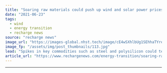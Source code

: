 ```yaml
---
title: "Soaring raw materials could push up wind and solar power prices for first time in decades -  BloombergNEF"
date: "2021-06-23"
tags: 
  - wind
  - energy transition
  - recharge news
source: "recharge news"
image_url: "https://images-global.nhst.tech/image/cE4wSXhlbUg1SEhhaTYrekt5ei84M0wzY2YxRU12Q2I3b3E5RzI0MTczUT0=/nhst/binary/7e5755ca6673d4b29dad6d8bff7cf4d4"
image_fp: "/assets/img/post_thumbnails/113.jpg"
lead: "Spikes in key commodities such as steel and polysilicon could temporarily reverse LCOE declines if they persist, says research group"
article_url: "https://www.rechargenews.com/energy-transition/soaring-raw-materials-could-push-up-wind-and-solar-power-prices-for-first-time-in-decades-bloombergnef/2-1-1029680"
---
```


---

